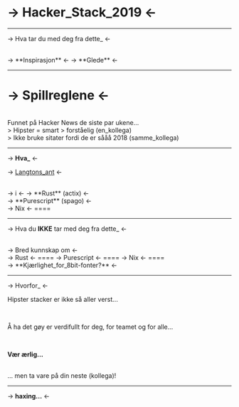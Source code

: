-> Hacker_Stack_2019 <-
=========

------------------------

-> Hva tar du med deg fra dette_ <-

<br>
-> **Inspirasjon** <-
-> **Glede** <-

------------------------

-> Spillreglene <-
====

<br>
Funnet på Hacker News de siste par ukene...

<br>
> Hipster = smart > forståelig
(en_kollega)

<br>
> Ikke bruke sitater fordi de er sååå 2018
(samme_kollega)

------------------------

-> **Hva_** <-

-> [Langtons_ant](https://en.wikipedia.org/wiki/Langton%27s_ant) <-

<br>
-> i <-
-> **Rust** (actix) <-
<br>
-> **Purescript** (spago) <-
<br>
-> Nix <-
====

------------------------

-> Hva du **IKKE** tar med deg fra dette_ <-

<br>
-> Bred kunnskap om <-

<br>
-> Rust <-
====
-> Purescript <-
====
-> Nix <-
====

<br>
-> **Kjærlighet_for_8bit-fonter?**  <-

------------------------

-> Hvorfor_ <-

Hipster stacker er ikke så aller verst...

<br>

Å ha det gøy er verdifullt for deg, for teamet og for alle...

<br>

**Vær ærlig...**

<br>
... men ta vare på din neste (kollega)!

------------------------

-> **haxing...**  <-
